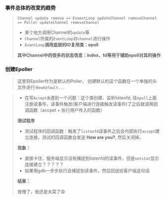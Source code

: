### 事件总体的改变的趋势

> `Channel update remove => EvnentLoop updateChannel removeChannel => Poller updateChannel removeChannel`
>
> - 某个地方调用Channel的`update`等
> - `Channel`所属的`EventLoop`对`channel`进行操作
> - `EventLoop`**调用底层的IO复用类：epoll**
>
> **其中Channel中的很多的状态信息：index、fd等用于辅助epoll对其的操作**

### 创建Epoller

> 这里将Epoller作为是默认的Poller， 创建默认的这个函数在一个单独的头文件进行:`Newdafault...`



> - 在写`Accept类`遇到一个问题：这个类创建、监听listenfd, 往`epoll`上面注册读事件，读事件触发(客户端进行连接触发读事件)了之后就调用回调函数（accpet + 执行用户传入的函数）
>
> **测试程序**
>
> - 测试程序的回调函数：触发了`listenfd`读事件之后会内部执行`accept`建立连接，测试的回调函数会发送 **How are you?**, 然后关闭掉。
>
> **现象：**
>
> - 直接卡住，服务端显示没有捕捉到listenfd的读事件，但是`netstat`显示连接建立？？？？？
> - 如果用gdb一步步执行会捕捉到读事件，然后回送给客户端这句话
>
> **结果：**
>
>  我懵了，我还是太菜了😩






